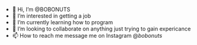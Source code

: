 - 👋 Hi, I’m @BOBONUTS
- 👀 I’m interested in getting a job
- 🌱 I’m currently learning how to program 
- 💞️ I’m looking to collaborate on anything just trying to gain expericance
- 📫 How to reach me message me on Instagram @_bobonuts_

<!---
BOBONUTS/BOBONUTS is a ✨ special ✨ repository because its `README.md` (this file) appears on your GitHub profile.
You can click the Preview link to take a look at your changes.
--->
